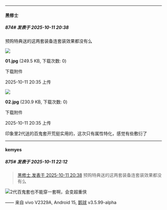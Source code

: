 ﻿
*****

####  黑修士  
##### 874#       发表于 2025-10-11 20:38

预购特典送的这两套装备连套装效果都没有么

<img src="https://img.stage1st.com/forum/202510/11/203520o2x2zuhrp1pbqqlm.jpg" referrerpolicy="no-referrer">

<strong>01.jpg</strong> (249.5 KB, 下载次数: 0)

下载附件

2025-10-11 20:35 上传

<img src="https://img.stage1st.com/forum/202510/11/203520wfzbtnzffwfwswzz.jpg" referrerpolicy="no-referrer">

<strong>02.jpg</strong> (230.9 KB, 下载次数: 0)

下载附件

2025-10-11 20:35 上传

印象里2代送的百鬼套开荒挺实用的，这次只有属性特化，感觉有些敷衍了


*****

####  kemyes  
##### 875#       发表于 2025-10-11 22:12

<blockquote><a href="httphttps://stage1st.com/2b/forum.php?mod=redirect&amp;goto=findpost&amp;pid=68556510&amp;ptid=2252821" target="_blank">黑修士 发表于 2025-10-11 20:38</a>
预购特典送的这两套装备连套装效果都没有么</blockquote>
<img src="https://static.stage1st.com/image/smiley/face2017/067.png" referrerpolicy="no-referrer">2代百鬼套也不能穿一套啊，会变超重侠

—— 来自 vivo V2329A, Android 15, [鹅球](https://www.pgyer.com/xfPejhuq) v3.5.99-alpha

